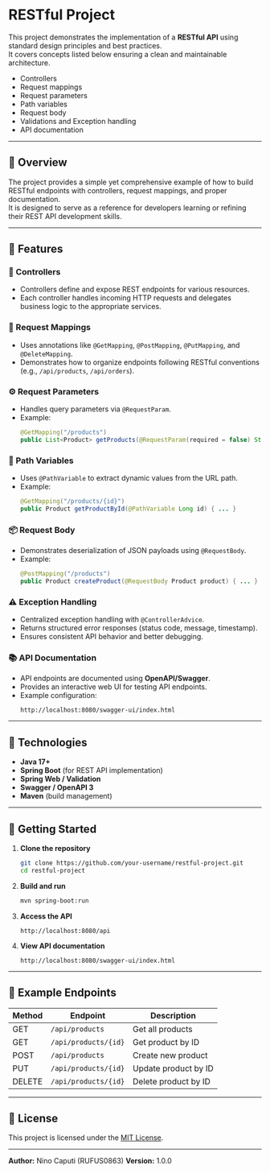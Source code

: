 # RESTful Project

This project demonstrates the implementation of a **RESTful API** using standard design principles and best practices.  
It covers concepts listed below ensuring a clean and maintainable architecture.

- Controllers 
- Request mappings 
- Request parameters 
- Path variables 
- Request body 
- Validations and Exception handling 
- API documentation
---

## 📘 Overview

The project provides a simple yet comprehensive example of how to build RESTful endpoints with controllers, request mappings, and proper documentation.  
It is designed to serve as a reference for developers learning or refining their REST API development skills.

---

## 🚀 Features

### 🧭 Controllers
- Controllers define and expose REST endpoints for various resources.
- Each controller handles incoming HTTP requests and delegates business logic to the appropriate services.

### 🔗 Request Mappings
- Uses annotations like `@GetMapping`, `@PostMapping`, `@PutMapping`, and `@DeleteMapping`.
- Demonstrates how to organize endpoints following RESTful conventions (e.g., `/api/products`, `/api/orders`).

### ⚙️ Request Parameters
- Handles query parameters via `@RequestParam`.
- Example:  
  ```java
  @GetMapping("/products")
  public List<Product> getProducts(@RequestParam(required = false) String category) { ... }
  ```

### 🧩 Path Variables
- Uses `@PathVariable` to extract dynamic values from the URL path.
- Example:  
  ```java
  @GetMapping("/products/{id}")
  public Product getProductById(@PathVariable Long id) { ... }
  ```

### 📦 Request Body
- Demonstrates deserialization of JSON payloads using `@RequestBody`.
- Example:  
  ```java
  @PostMapping("/products")
  public Product createProduct(@RequestBody Product product) { ... }
  ```

### ⚠️ Exception Handling
- Centralized exception handling with `@ControllerAdvice`.
- Returns structured error responses (status code, message, timestamp).
- Ensures consistent API behavior and better debugging.

### 📚 API Documentation
- API endpoints are documented using **OpenAPI/Swagger**.
- Provides an interactive web UI for testing API endpoints.
- Example configuration:  
  ```
  http://localhost:8080/swagger-ui/index.html
  ```

---

## 🧰 Technologies
- **Java 17+**
- **Spring Boot** (for REST API implementation)
- **Spring Web / Validation**
- **Swagger / OpenAPI 3**
- **Maven** (build management)

---

## 🏁 Getting Started

1. **Clone the repository**
   ```bash
   git clone https://github.com/your-username/restful-project.git
   cd restful-project
   ```

2. **Build and run**
   ```bash
   mvn spring-boot:run
   ```

3. **Access the API**
   ```
   http://localhost:8080/api
   ```

4. **View API documentation**
   ```
   http://localhost:8080/swagger-ui/index.html
   ```

---

## 🧪 Example Endpoints

| Method | Endpoint              | Description             |
|--------|-----------------------|-------------------------|
| GET    | `/api/products`       | Get all products        |
| GET    | `/api/products/{id}`  | Get product by ID       |
| POST   | `/api/products`       | Create new product      |
| PUT    | `/api/products/{id}`  | Update product by ID    |
| DELETE | `/api/products/{id}`  | Delete product by ID    |

---

## 🧾 License
This project is licensed under the [MIT License](LICENSE).

---

**Author:** Nino Caputi (RUFUS0863)
**Version:** 1.0.0
